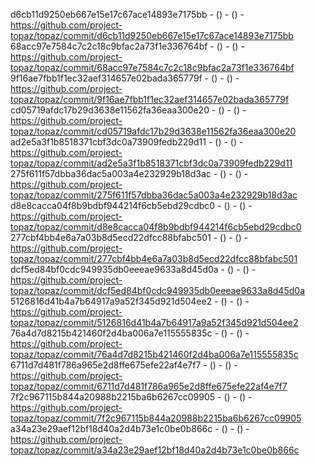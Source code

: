 d6cb11d9250eb667e15e17c67ace14893e7175bb -  () -  () - https://github.com/project-topaz/topaz/commit/d6cb11d9250eb667e15e17c67ace14893e7175bb
68acc97e7584c7c2c18c9bfac2a73f1e336764bf -  () -  () - https://github.com/project-topaz/topaz/commit/68acc97e7584c7c2c18c9bfac2a73f1e336764bf
9f16ae7fbb1f1ec32aef314657e02bada365779f -  () -  () - https://github.com/project-topaz/topaz/commit/9f16ae7fbb1f1ec32aef314657e02bada365779f
cd05719afdc17b29d3638e11562fa36eaa300e20 -  () -  () - https://github.com/project-topaz/topaz/commit/cd05719afdc17b29d3638e11562fa36eaa300e20
ad2e5a3f1b8518371cbf3dc0a73909fedb229d11 -  () -  () - https://github.com/project-topaz/topaz/commit/ad2e5a3f1b8518371cbf3dc0a73909fedb229d11
275f611f57dbba36dac5a003a4e232929b18d3ac -  () -  () - https://github.com/project-topaz/topaz/commit/275f611f57dbba36dac5a003a4e232929b18d3ac
d8e8cacca04f8b9bdbf944214f6cb5ebd29cdbc0 -  () -  () - https://github.com/project-topaz/topaz/commit/d8e8cacca04f8b9bdbf944214f6cb5ebd29cdbc0
277cbf4bb4e6a7a03b8d5ecd22dfcc88bfabc501 -  () -  () - https://github.com/project-topaz/topaz/commit/277cbf4bb4e6a7a03b8d5ecd22dfcc88bfabc501
dcf5ed84bf0cdc949935db0eeeae9633a8d45d0a -  () -  () - https://github.com/project-topaz/topaz/commit/dcf5ed84bf0cdc949935db0eeeae9633a8d45d0a
5126816d41b4a7b64917a9a52f345d921d504ee2 -  () -  () - https://github.com/project-topaz/topaz/commit/5126816d41b4a7b64917a9a52f345d921d504ee2
76a4d7d8215b421460f2d4ba006a7e115555835c -  () -  () - https://github.com/project-topaz/topaz/commit/76a4d7d8215b421460f2d4ba006a7e115555835c
6711d7d481f786a965e2d8ffe675efe22af4e7f7 -  () -  () - https://github.com/project-topaz/topaz/commit/6711d7d481f786a965e2d8ffe675efe22af4e7f7
7f2c967115b844a20988b2215ba6b6267cc09905 -  () -  () - https://github.com/project-topaz/topaz/commit/7f2c967115b844a20988b2215ba6b6267cc09905
a34a23e29aef12bf18d40a2d4b73e1c0be0b866c -  () -  () - https://github.com/project-topaz/topaz/commit/a34a23e29aef12bf18d40a2d4b73e1c0be0b866c
